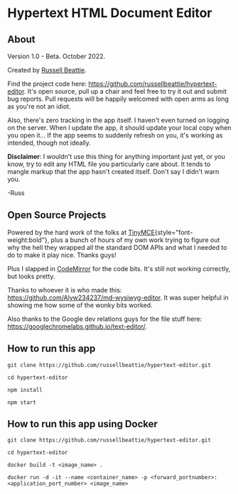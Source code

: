 # Hypertext HTML Document Editor

## About

Version 1.0 - Beta. October 2022.

Created by [Russell Beattie](https://www.russellbeattie.com).

Find the project code here:
<https://github.com/russellbeattie/hypertext-editor>. It\'s open source,
pull up a chair and feel free to try it out and submit bug reports. Pull
requests will be happily welcomed with open arms as long as you\'re not
an idiot.

Also, there\'s zero tracking in the app itself. I haven\'t even turned
on logging on the server. When I update the app, it should update your
local copy when you open it\... If the app seems to suddenly refresh on
you, it\'s working as intended, though not ideally.

**Disclaimer**: I wouldn\'t use this thing for anything important just
yet, or you know, try to edit any HTML file you particularly care about.
It tends to mangle markup that the app hasn\'t created itself. Don\'t
say I didn\'t warn you.

-Russ

## Open Source Projects

Powered by the hard work of the folks at
[TinyMCE](https://github.com/tinymce/){style="font-weight:bold"}, plus a
bunch of hours of my own work trying to figure out why the hell they
wrapped all the standard DOM APIs and what I needed to do to make it
play nice. Thanks guys!

Plus I slapped in [CodeMirror](https://github.com/codemirror) for the
code bits. It\'s still not working correctly, but looks pretty.

Thanks to whoever it is who made this:
<https://github.com/Alyw234237/md-wysiwyg-editor>. It was super helpful
in showing me how some of the wonky bits worked.

Also thanks to the Google dev relations guys for the file stuff here:
<https://googlechromelabs.github.io/text-editor/>.


## How to run this app 

```
git clone https://github.com/russellbeattie/hypertext-editor.git

cd hypertext-editor

npm install

npm start

```

## How to run this app using Docker


```
git clone https://github.com/russellbeattie/hypertext-editor.git

cd hypertext-editor

docker build -t <image_name> .

docker run -d -it --name <container_name> -p <forward_portnumber>:<application_port_number> <image_name>

```
